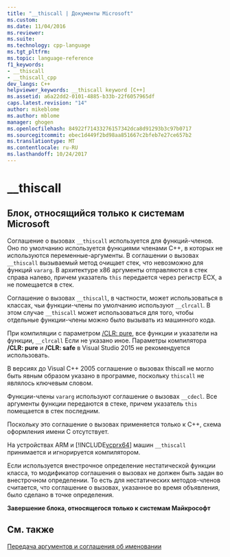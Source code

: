```yaml
---
title: "__thiscall | Документы Microsoft"
ms.custom: 
ms.date: 11/04/2016
ms.reviewer: 
ms.suite: 
ms.technology: cpp-language
ms.tgt_pltfrm: 
ms.topic: language-reference
f1_keywords:
- __thiscall
- __thiscall_cpp
dev_langs: C++
helpviewer_keywords: __thiscall keyword [C++]
ms.assetid: a6a22dd2-0101-4885-b33b-22f6057965df
caps.latest.revision: "14"
author: mikeblome
ms.author: mblome
manager: ghogen
ms.openlocfilehash: 84922f71433276157342dca8d91293b3c97b0717
ms.sourcegitcommit: ebec1d449f2bd98aa851667c2bfeb7e27ce657b2
ms.translationtype: MT
ms.contentlocale: ru-RU
ms.lasthandoff: 10/24/2017
---
```

# <a name="thiscall"></a>__thiscall
## <a name="microsoft-specific"></a>Блок, относящийся только к системам Microsoft  
 Соглашение о вызовах `__thiscall` используется для функций-членов. Оно по умолчанию используется функциями членами C++, в которых не используются переменные-аргументы. В соглашении о вызовах `__thiscall` вызываемый метод очищает стек, что невозможно для функций `vararg`. В архитектуре x86 аргументы отправляются в стек справа налево, причем указатель `this` передается через регистр ECX, а не помещается в стек.  
  
 Соглашение о вызовах `__thiscall`, в частности, может использоваться в классах, чьи функции-члены по умолчанию используют `__clrcall`. В этом случае `__thiscall` может использоваться для того, чтобы отдельные функции-члены можно было вызывать из машинного кода.  
  
 При компиляции с параметром [/CLR: pure](../build/reference/clr-common-language-runtime-compilation.md), все функции и указатели на функции, `__clrcall` Если не указано иное. Параметры компилятора **/CLR: pure** и **/CLR: safe** в Visual Studio 2015 не рекомендуется использовать.  
  
 В версиях до Visual C++ 2005 соглашение о вызовах thiscall не могло быть явным образом указано в программе, поскольку `thiscall` не являлось ключевым словом.  
  
 Функции-члены `vararg` используют соглашение о вызовах `__cdecl`. Все аргументы функции передаются в стеке, причем указатель `this` помещается в стек последним.  
  
 Поскольку это соглашение о вызовах применяется только к C++, схема оформления имени C отсутствует.  
  
 На устройствах ARM и [!INCLUDE[vcprx64](../assembler/inline/includes/vcprx64_md.md)] машин `__thiscall` принимается и игнорируется компилятором.  
  
 Если используется внестрочное определение нестатической функции класса, то модификатор соглашения о вызовах не должен быть задан во внестрочном определении. То есть для нестатических методов-членов считается, что соглашение о вызовах, указанное во время объявления, было сделано в точке определения.  
  
**Завершение блока, относящегося только к системам Майкрософт**  
  
## <a name="see-also"></a>См. также  
 [Передача аргументов и соглашения об именовании](../cpp/argument-passing-and-naming-conventions.md)
